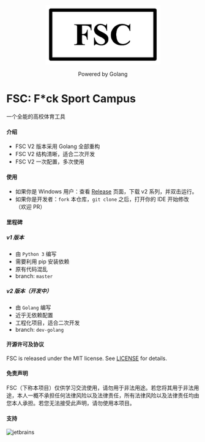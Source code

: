 <p align="center">
<img src="https://raw.githubusercontent.com/polichan/FSC/dev-golang/screenshots/FSC.png" width="300" height="155" alt="FSC" />
</p>

<p align="center">
Powered by Golang
</p>


# FSC: F*ck Sport Campus

一个全能的高校体育工具

#### 介绍
* FSC V2 版本采用 Golang 全部重构
* FSC V2 结构清晰，适合二次开发
* FSC V2 一次配置，多次使用

#### 使用

* 如果你是 Windows 用户：查看 [Release](https://github.com/polichan/SportCampus/releases) 页面，下载 v2 系列，并双击运行。
* 如果你是开发者：``fork`` 本仓库，``git clone`` 之后，打开你的 IDE 开始修改（欢迎 PR）

#### 里程碑
##### v1 版本
* 由 ``Python 3`` 编写
* 需要利用 pip 安装依赖
* 原有代码混乱
* branch: ``master``

##### v2 版本（开发中）
* 由 ``Golang`` 编写
* 近乎无依赖配置
* 工程化项目，适合二次开发
* branch: ``dev-golang``

#### 开源许可及协议
FSC is released under the MIT license. See [LICENSE](https://github.com/polichan/fsc/blob/master/LICENSE) for details.

#### 免责声明
FSC（下称本项目）仅供学习交流使用，请勿用于非法用途。若您将其用于非法用途，本人一概不承担任何法律风险以及法律责任，所有法律风险以及法律责任均由您本人承担。若您无法接受此声明，请勿使用本项目。
#### 支持
![jetbrains](https://z-kit.cc/assets/images/jetbrains.png)   
